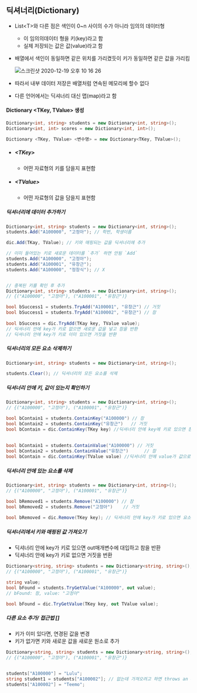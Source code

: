 ## 딕셔너리(Dictionary)

- List\<T>와 다른 점은 색인이 0~n 사이의 수가 아니라 임의의 데이터형

  - 이 임의의데이터 형을 키(key)라고 함
  - 실제 저장되는 값은 값(value)라고 함

- 배열에서 색인이 동일하면 같은 위치를 가리켰듯이 키가 동일하면 같은 값을 가리킴

  ![스크린샷 2020-12-19 오후 10 16 26](https://user-images.githubusercontent.com/47776915/102690307-d8a90980-4247-11eb-8a5f-e68a366c3ce8.png)

- 따라서 내부 데이터 저장은 배열처럼 연속된 메모리에 할수 없다
- 다른 언어에서는 딕셔너리 대신 맵(map)라고 함



#### Dictionary \<TKey, TValue> 생성

~~~c#
Dictionary<int, string> students = new Dictionary<int, string>();
Dictionary<int, int> scores = new Dictionary<int, int>();

Dictionary <TKey, TValue> <변수명> = new Dictionary<TKey, TValue>();
~~~

- ##### \<TKey>

  - 어떤 자료형의 키를 담을지 표현함

- ##### \<TValue>

  - 어떤 자료형의 값을 담을지 표현함



##### 딕셔너리에 데이터 추가하기

~~~c#
Dictionary<int, string> students = new Dictionary<int, string>();
students.Add("A100000", "고정아"); // 학번, 학생이름

dic.Add(TKay, TValue); // 키와 매핑되는 값을 딕셔너리에 추가

// 이미 들어있는 키로 새로운 데이터를 `추가` 하면 안됨 `Add`
students.Add("A100000", "고정아"); 
students.Add("A100001", "유창근"); 
students.Add("A100000", "정창식"); // X


// 중복된 키를 확인 후 추가
Dictionary<int, string> students = new Dictionary<int, string>();
// {("A100000", "고정아"), ("A100001", "유창근")}

bool bSuccess1 = students.TryAdd("A100001", "유창근") // 거짓
bool bSuccess1 = students.TryAdd("A100002", "유창근") // 참
  
bool bSuccess = dic.TryAdd(TKay key, TValue value); 
// 딕셔너리 안에 key가 키로 없으면 새로운 값을 넣고 참을 반환
// 딕셔너리 안에 key가 키로 이미 있으면 거짓을 반환
~~~



##### 딕셔너리의 모든 요소 삭제하기

~~~c#
Dictionary<int, string> students = new Dictionary<int, string>();

students.Clear(); // 딕셔너리의 모든 요소를 삭제
~~~



##### 딕셔너리 안에 키, 값이 있는지  확인하기

~~~c#
Dictionary<int, string> students = new Dictionary<int, string>();
// {("A100000", "고정아"), ("A100001", "유창근")}

bool bContain1 = students.ContainKey("A100000") // 참
bool bContain2 = students.ContainKey("유창근")   // 거짓
bool bContain = dic.ContainKey(TKey key) //딕셔너리 안에 key에 키로 있으면 참, 없으면 거짓으로 반환
  
  
bool bContain1 = students.ContainValue("A100000") // 거짓
bool bContain2 = students.ContainValue("유창근")      // 참
bool bContain = dic.ContainKey(TValue value) //딕셔너리 안에 value가 값으로 있으면 참, 없으면 거짓으로 반환

~~~



##### 딕셔너리 안에 있는 요소를 삭제

~~~c#
Dictionary<int, string> students = new Dictionary<int, string>();
// {("A100000", "고정아"), ("A100001", "유창근")}

bool bRemoved1 = students.Remove("A100000") // 참
bool bRemoved2 = students.Remove("고정아")    // 거짓
  
bool bRemoved = dic.Remove(TKey key); // 딕셔너리 안에 key가 키로 있으면 요소를 삭제 후 참, 없으면 거짓을 반환
~~~



##### 딕셔너리에서 키와 매핑된 값 가져오기

- 딕셔너리 안에 key가 키로 있으면 out매개변수에 대입하고 참을 반환
- 딕셔너리 안에 key가 키로 없으면 거짓을 번환

~~~c#
Dictionary<string, string> students = new Dictionary<string, string>();
// {("A100000", "고정아"), ("A100001", "유창근")}

string value;
bool bFound = students.TryGetValue("A100000", out value);
// bFound: 참, value: "고정아"

bool bFound = dic.TryGetValue(TKey key, out TValue value);
~~~



##### 다른 요소 추가/ 접근법 []

- 키가 이미 있다면, 연경된 값을 변경
- 키가 없가면 키와 새로운 값을 새로운 원소로 추가

~~~c#
Dictionary<string, string> students = new Dictionary<string, string>();
// {("A100000", "고정아"), ("A100001", "유창근")}


students["A100000"] = "Lulu";
string student1 = students["A100002"]; // 없는데 가져오려고 하면 throws an exception
students["A100002"] = "Teemo"; 
~~~







